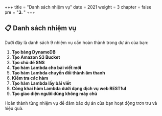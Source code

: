 +++
title = "Danh sách nhiệm vụ"
date = 2021
weight = 3
chapter = false
pre = "<b>3. </b>"
+++

## 📋 Danh sách nhiệm vụ

Dưới đây là danh sách 9 nhiệm vụ cần hoàn thành trong dự án của bạn:

1. **Tạo bảng DynamoDB**
2. **Tạo Amazon S3 Bucket**
3. **Tạo chủ đề SNS**
4. **Tạo hàm Lambda cho bài viết mới**
5. **Tạo hàm Lambda chuyển đổi thành âm thanh**
6. **Kiểm tra các hàm**
7. **Tạo hàm Lambda lấy bài viết**
8. **Công khai hàm Lambda dưới dạng dịch vụ web RESTful**
9. **Tạo giao diện người dùng không máy chủ**

Hoàn thành từng nhiệm vụ để đảm bảo dự án của bạn hoạt động trơn tru và hiệu quả.